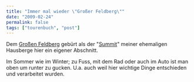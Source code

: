 ```yaml
---
title: "Immer mal wieder \"Großer Feldberg\""
date: "2009-02-24"
permalink: false
tags: ["tourenbuch", "post"]
---
```


Dem [Großen Feldberg](http://de.wikipedia.org/wiki/Gro%C3%9Fer_Feldberg) gebürt als der "[Summit](http://de.wikipedia.org/wiki/Seven_Summits)" meiner ehemaligen Hausberge hier ein eigener Abschnitt.

Im Sommer wie im Winter; zu Fuss, mit dem Rad oder auch im Auto ist man oben um runter zu gucken. U.a. auch weil hier wichtige Dinge entschieden und verarbeitet wurden.
